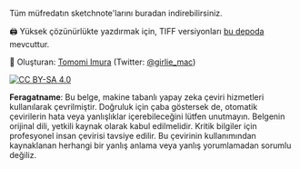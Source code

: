 Tüm müfredatın sketchnote'larını buradan indirebilirsiniz.

🖨 Yüksek çözünürlükte yazdırmak için, TIFF versiyonları [bu depoda](https://github.com/girliemac/a-picture-is-worth-a-1000-words/tree/main/ml/tiff) mevcuttur.

🎨 Oluşturan: [Tomomi Imura](https://github.com/girliemac) (Twitter: [@girlie_mac](https://twitter.com/girlie_mac))

[![CC BY-SA 4.0](https://img.shields.io/badge/License-CC%20BY--SA%204.0-lightgrey.svg)](https://creativecommons.org/licenses/by-sa/4.0/)

**Feragatname**:
Bu belge, makine tabanlı yapay zeka çeviri hizmetleri kullanılarak çevrilmiştir. Doğruluk için çaba göstersek de, otomatik çevirilerin hata veya yanlışlıklar içerebileceğini lütfen unutmayın. Belgenin orijinal dili, yetkili kaynak olarak kabul edilmelidir. Kritik bilgiler için profesyonel insan çevirisi tavsiye edilir. Bu çevirinin kullanımından kaynaklanan herhangi bir yanlış anlama veya yanlış yorumlamadan sorumlu değiliz.